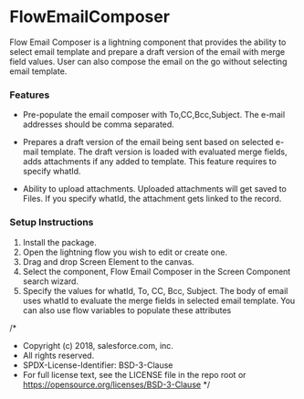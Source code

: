 # FlowEmailComposer

Flow Email Composer is a lightning component that provides the ability to select email template and prepare a draft version of the email with merge field values. User can also compose the email on the go without selecting email template.

### Features

- Pre-populate the email composer with To,CC,Bcc,Subject. The e-mail addresses should be comma separated.

- Prepares a draft version of the email being sent based on selected e-mail template. The draft version is loaded with evaluated merge fields, adds attachments if any added to template. This feature requires to specify whatId.

- Ability to upload attachments. Uploaded attachments will get saved to Files. If you specify whatId, the attachment gets linked to the record.

### Setup Instructions

1. Install the package.
2. Open the lightning flow you wish to edit or create one.
3. Drag and drop Screen Element to the canvas.
4. Select the component, Flow Email Composer in the Screen Component search wizard.
5. Specify the values for whatId, To, CC, Bcc, Subject. The body of email uses whatId to evaluate the merge fields in selected email template. You can also use flow variables to populate these attributes

/*
 * Copyright (c) 2018, salesforce.com, inc.
 * All rights reserved.
 * SPDX-License-Identifier: BSD-3-Clause
 * For full license text, see the LICENSE file in the repo root or https://opensource.org/licenses/BSD-3-Clause
 */